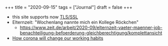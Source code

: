 +++
title = "2020-09-15"
tags = ["Journal"]
draft = false
+++

-   this site supports now [TLS/SSL](https://brainfck.org)
-   Elternzeit: "Wochenlang nannte mich ein Kollege Röckchen"
    -   <https://www.zeit.de/arbeit/2020-09/elternzeit-vaeter-maenner-job-benachteiligung-befoerderung-gleichberechtigung/komplettansicht>
-   [How corona will change our working habits](https://www.economist.com/briefing/2020/09/12/covid-19-has-forced-a-radical-shift-in-working-habits)